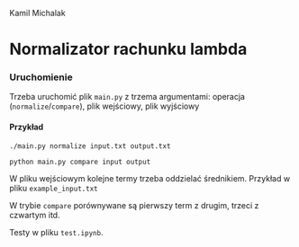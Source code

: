 Kamil Michalak

# Normalizator rachunku lambda #

### Uruchomienie ###
Trzeba uruchomić plik `main.py` z trzema argumentami: operacja (`normalize`/`compare`), plik wejściowy, plik wyjściowy

#### Przykład ####

`./main.py normalize input.txt output.txt`

`python main.py compare input output`


W pliku wejściowym kolejne termy trzeba oddzielać średnikiem. Przykład w pliku `example_input.txt`

W trybie `compare` porównywane są pierwszy term z drugim, trzeci z czwartym itd.

Testy w pliku `test.ipynb`.
